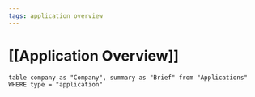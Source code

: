 ```yaml
---
tags: application overview
---
```


# [[Application Overview]]

```dataview
table company as "Company", summary as "Brief" from "Applications"
WHERE type = "application"
```
